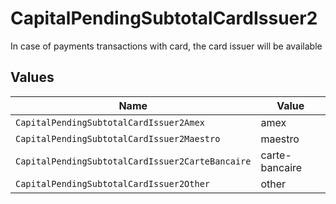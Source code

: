 # CapitalPendingSubtotalCardIssuer2

In case of payments transactions with card, the card issuer will be available


## Values

| Name                                             | Value                                            |
| ------------------------------------------------ | ------------------------------------------------ |
| `CapitalPendingSubtotalCardIssuer2Amex`          | amex                                             |
| `CapitalPendingSubtotalCardIssuer2Maestro`       | maestro                                          |
| `CapitalPendingSubtotalCardIssuer2CarteBancaire` | carte-bancaire                                   |
| `CapitalPendingSubtotalCardIssuer2Other`         | other                                            |